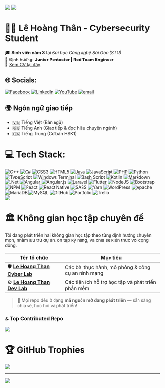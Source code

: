 ![](https://nirzak-streak-stats.vercel.app/?user=Le-Hoang-Than&theme=default&hide_border=false)
![](https://github-readme-stats.vercel.app/api?username=Le-Hoang-Than&theme=default&hide_border=false&include_all_commits=false&count_private=false)
# 👨‍💻 Lê Hoàng Thân - Cybersecurity Student

🎓 **Sinh viên năm 3** tại _Đại học Công nghệ Sài Gòn (STU)_  
🔐 Định hướng: **Junior Pentester | Red Team Engineer**  
📄 [Xem CV tại đây](assets/images/portfolio-images/Portfolio-Header/CV.png)
## 🌐 Socials:
[![Facebook](https://img.shields.io/badge/Facebook-%231877F2.svg?logo=Facebook&logoColor=white)](https://facebook.com/than.hoang.le.2025) [![LinkedIn](https://img.shields.io/badge/LinkedIn-%230077B5.svg?logo=linkedin&logoColor=white)](https://linkedin.com/in/hoàng-thân-lê-bbb9a82b1) [![YouTube](https://img.shields.io/badge/YouTube-%23FF0000.svg?logo=YouTube&logoColor=white)](https://youtube.com/@TLabsCyber) [![email](https://img.shields.io/badge/Email-D14836?logo=gmail&logoColor=white)](mailto:lehoangthan584@gmail.com) 

## 🌍 Ngôn ngữ giao tiếp

- 🇻🇳 Tiếng Việt (Bản ngữ)  
- 🇬🇧 Tiếng Anh (Giao tiếp & đọc hiểu chuyên ngành)  
- 🇨🇳 Tiếng Trung (Cơ bản HSK1)

# 💻 Tech Stack:
![C++](https://img.shields.io/badge/c++-%2300599C.svg?style=for-the-badge&logo=c%2B%2B&logoColor=white) ![C#](https://img.shields.io/badge/c%23-%23239120.svg?style=for-the-badge&logo=csharp&logoColor=white) ![CSS3](https://img.shields.io/badge/css3-%231572B6.svg?style=for-the-badge&logo=css3&logoColor=white) ![HTML5](https://img.shields.io/badge/html5-%23E34F26.svg?style=for-the-badge&logo=html5&logoColor=white) ![Java](https://img.shields.io/badge/java-%23ED8B00.svg?style=for-the-badge&logo=openjdk&logoColor=white) ![JavaScript](https://img.shields.io/badge/javascript-%23323330.svg?style=for-the-badge&logo=javascript&logoColor=%23F7DF1E) ![PHP](https://img.shields.io/badge/php-%23777BB4.svg?style=for-the-badge&logo=php&logoColor=white) ![Python](https://img.shields.io/badge/python-3670A0?style=for-the-badge&logo=python&logoColor=ffdd54) ![TypeScript](https://img.shields.io/badge/typescript-%23007ACC.svg?style=for-the-badge&logo=typescript&logoColor=white) ![Windows Terminal](https://img.shields.io/badge/Windows%20Terminal-%234D4D4D.svg?style=for-the-badge&logo=windows-terminal&logoColor=white) ![Bash Script](https://img.shields.io/badge/bash_script-%23121011.svg?style=for-the-badge&logo=gnu-bash&logoColor=white) ![Kotlin](https://img.shields.io/badge/kotlin-%237F52FF.svg?style=for-the-badge&logo=kotlin&logoColor=white) ![Markdown](https://img.shields.io/badge/markdown-%23000000.svg?style=for-the-badge&logo=markdown&logoColor=white) ![.Net](https://img.shields.io/badge/.NET-5C2D91?style=for-the-badge&logo=.net&logoColor=white) ![Angular](https://img.shields.io/badge/angular-%23DD0031.svg?style=for-the-badge&logo=angular&logoColor=white) ![Angular.js](https://img.shields.io/badge/angular.js-%23E23237.svg?style=for-the-badge&logo=angularjs&logoColor=white) ![Laravel](https://img.shields.io/badge/laravel-%23FF2D20.svg?style=for-the-badge&logo=laravel&logoColor=white) ![Flutter](https://img.shields.io/badge/Flutter-%2302569B.svg?style=for-the-badge&logo=Flutter&logoColor=white) ![NodeJS](https://img.shields.io/badge/node.js-6DA55F?style=for-the-badge&logo=node.js&logoColor=white) ![Bootstrap](https://img.shields.io/badge/bootstrap-%238511FA.svg?style=for-the-badge&logo=bootstrap&logoColor=white) ![NPM](https://img.shields.io/badge/NPM-%23CB3837.svg?style=for-the-badge&logo=npm&logoColor=white) ![React](https://img.shields.io/badge/react-%2320232a.svg?style=for-the-badge&logo=react&logoColor=%2361DAFB) ![React Native](https://img.shields.io/badge/react_native-%2320232a.svg?style=for-the-badge&logo=react&logoColor=%2361DAFB) ![SASS](https://img.shields.io/badge/SASS-hotpink.svg?style=for-the-badge&logo=SASS&logoColor=white) ![Yarn](https://img.shields.io/badge/yarn-%232C8EBB.svg?style=for-the-badge&logo=yarn&logoColor=white) ![WordPress](https://img.shields.io/badge/WordPress-%23117AC9.svg?style=for-the-badge&logo=WordPress&logoColor=white) ![Apache](https://img.shields.io/badge/apache-%23D42029.svg?style=for-the-badge&logo=apache&logoColor=white) ![MariaDB](https://img.shields.io/badge/MariaDB-003545?style=for-the-badge&logo=mariadb&logoColor=white) ![MySQL](https://img.shields.io/badge/mysql-4479A1.svg?style=for-the-badge&logo=mysql&logoColor=white) ![GitHub](https://img.shields.io/badge/github-%23121011.svg?style=for-the-badge&logo=github&logoColor=white) ![Portfolio](https://img.shields.io/badge/Portfolio-%23000000.svg?style=for-the-badge&logo=firefox&logoColor=#FF7139) ![Trello](https://img.shields.io/badge/Trello-%23026AA7.svg?style=for-the-badge&logo=Trello&logoColor=white)<br>
![](https://github-readme-stats.vercel.app/api/top-langs/?username=Le-Hoang-Than&theme=default&hide_border=false&include_all_commits=false&count_private=false&layout=compact)
# 🏛 Không gian học tập chuyên đề

Tôi đang phát triển hai không gian học tập theo từng định hướng chuyên môn, nhằm lưu trữ dự án, ôn tập kỹ năng, và chia sẻ kiến thức với cộng đồng.

| Tên tổ chức      | Mục tiêu|
|------------------|---------|
| 🛡️ **[Le Hoang Than Cyber Lab](https://github.com/lehoangthan-cyberlab)**   | Các bài thực hành, mô phỏng & công cụ an ninh mạng     |
| ⚙️ **[Le Hoang Than Dev Lab](https://github.com/lehoangthan-devlab)**     | Các tiện ích hỗ trợ học tập và phát triển phần mềm       |

> 📌 Mọi repo đều ở dạng **mã nguồn mở đang phát triển** — sẵn sàng chia sẻ, học hỏi và phát triển!

### 🔝 Top Contributed Repo
![](https://github-contributor-stats.vercel.app/api?username=Le-Hoang-Than&limit=5&theme=default&combine_all_yearly_contributions=true)

# 🏆 GitHub Trophies
![](https://github-profile-trophy.vercel.app/?username=Le-Hoang-Than&theme=dark&no-frame=false&no-bg=false&margin-w=4)

---
[![](https://visitcount.itsvg.in/api?id=Le-Hoang-Than&icon=2&color=7)](https://visitcount.itsvg.in)

<!-- Proudly created with GPRM ( https://gprm.itsvg.in ) -->


